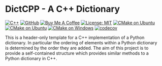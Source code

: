 # DictCPP - A C++ Dictionary

[![C++](https://img.shields.io/badge/C++-%2300599C.svg?logo=c%2B%2B&logoColor=white)](https://isocpp.org/)
[![GitHub](https://img.shields.io/badge/GitHub-%23121011.svg?logo=github&logoColor=white)](https://github.com/zwill22/DictCPP)
[![Buy Me A Coffee](https://img.shields.io/badge/Buy%20Me%20a%20Coffee-ffdd00?&logo=buy-me-a-coffee&logoColor=black)](https://coff.ee/zmwill)
[![License: MIT](https://img.shields.io/github/license/zwill22/dictcpp)](https://github.com/zwill22/dictcpp/blob/main/LICENSE)
[![CMake on Ubuntu](https://github.com/zwill22/DictCPP/actions/workflows/cmake_macos.yml/badge.svg)](https://github.com/zwill22/DictCPP/actions/workflows/cmake_macos.yml)
[![CMake on Ubuntu](https://github.com/zwill22/DictCPP/actions/workflows/cmake_ubuntu.yml/badge.svg)](https://github.com/zwill22/DictCPP/actions/workflows/cmake_ubuntu.yml)
[![CMake on Windows](https://github.com/zwill22/DictCPP/actions/workflows/cmake_windows.yml/badge.svg)](https://github.com/zwill22/DictCPP/actions/workflows/cmake_windows.yml)
[![codecov](https://codecov.io/github/zwill22/DictCPP/graph/badge.svg)](https://codecov.io/github/zwill22/DictCPP)

This is a header-only template for a C++ implementation of a Python dictionary.
In particular the ordering of elements within a Python dictionary is determined by the order they are added.
The aim of this project is to provide a self-contained structure which provides
similar methods to a Python dictionary in C++.
